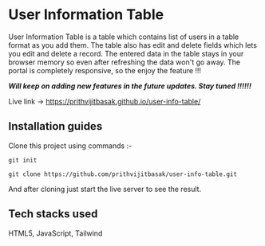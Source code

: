 # User Information Table

User Information Table is a table which contains list of users in a table format as you add them. The table also has edit and delete fields which lets you edit and delete a record. The entered data in the table stays in your browser memory so even after refreshing the data won't go away. The portal is completely responsive, so the enjoy the feature !!!

***Will keep on adding new features in the future updates. Stay tuned !!!!!!***

Live link -> https://prithvijitbasak.github.io/user-info-table/

## Installation guides
Clone this project using commands :-
```
git init 
```
```
git clone https://github.com/prithvijitbasak/user-info-table.git
```

And after cloning just start the live server to see the result.

## Tech stacks used
HTML5, JavaScript, Tailwind
